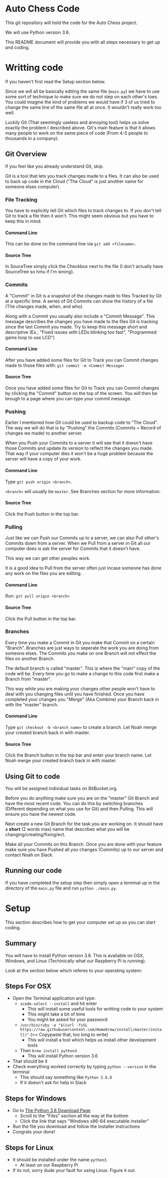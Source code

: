 # Auto Chess Code
This git repository will hold the code for the Auto Chess project.

We will use Python version 3.6.

This README document will provide you with all steps necessary to get up and coding.

# Writting code
If you haven't first read the Setup section below.

Since we will all be basically editing the same file (`main.py`) we have to use some sort of technique to make sure we do not 
step on each other's toes. You could imagine the kind of problems we would have if 3 of us tried to change the same line of the 
same file all at once. It wouldn't really work too well. 

Luckily Git (That seemingly useless and annoying tool) helps us solve exactly the problem I described above. Git's main feature 
is that it allows many people to work on the same piece of code (From 4-5 people to thousands in a company). 

## Git Overview
If you feel like you already understand Git, skip.

Git is a tool that lets you track changes made to a files. It can also be used to back up code in the Cloud 
("The Cloud" is just another name for someone elses computer). 

### File Tracking
You have to explicitly tell Git which files to track changes to. 
If you don't tell Git to track a file then it won't. This might seem obvious 
but you have to keep this in mind. 

#### Command Line
This can be done on the command line via `git add <filename>`.

#### Source Tree
In SouceTree simply click the Checkbox next to the file (I don't actually have SourceTree so hmu if I'm wrong).

### Commits
A "Commit" in Git is a snapshot of the changes made to files Tracked by Git at a specific time. A series of 
Git Commits can show the history of a file (The changes made, when, and who).

Along with a Commit you usually also include a "Commit Message". This message describes the changes 
you have made to the files Git is tracking since the last Commit you made. Try to keep this message 
short and descriptive (Ex., "Fixed issues with LEDs blinking too fast", "Programmed game loop to use LCD")

#### Command Line
After you have added some files for Git to Track you can Commit changes made to those files with: `git commit -m <Commit Message>`

#### Source Tree
Once you have added some files for Git to Track you can Commit changes by clicking the "Commit" button on the top of the screen.
You will then be brough to a page where you can type your commit message. 

### Pushing
Earlier I mentioned how Git could be used to backup code to "The Cloud". 
The way we will do that is by "Pushing" the Commits (Commits = Record of changes we made) 
to another server.

When you Push your Commits to a server it will see that it doesn't have those Commits 
and update its version to reflect the changes you made. That way if your computer dies it 
won't be a huge problem because the server will have a copy of your work.

#### Command Line
Type `git push origin <branch>`.

`<branch>` will usually be `master`. See Branches section for more information.

#### Source Tree
Click the Push button in the top bar.

### Pulling
Just like we can Push our Commits up to a server, we can also Pull other's Commits down 
from a server. When we Pull from a server in Git all our computer does is ask the server 
for Commits that it doesn't have. 

This way we can get other peoples work.

It is a good idea to Pull from the server often just incase someone has done any work 
on the files you are editing.

#### Command Line
Run: `git pull origin <branch>`

#### Source Tree
Click the Pull button in the top bar.

### Branches
Every time you make a Commit in Git you make that Commit on a certain "Branch". 
Branches are just ways to seperate the work you are doing from someone elses. The 
Commits you make on one Branch will not effect the files on another Branch.

The default branch is called "master". This is where the "main" copy of the code will be. 
Every time you go to make a change to this code first make a Branch from "master".

This way while you are making your changes other people won't have to deal with you 
changing files until you have finished. Once you have completed your changes you 
"Merge" (Aka Combine) your Branch back in with the "master" branch.

#### Command Line
Type `git checkout -b <branch name>` to create a branch.
Let Noah merge your created branch back in with master.

#### Source Tree
Click the Branch button in the top bar and enter your branch name.
Let Noah merge your created branch back in with master.

## Using Git to code
You will be assigned individual tasks on BitBucket.org. 

Before you do anything make sure you are on the "master" Git Branch and have the most recent code.
You can do this by switching branches (Different depending on what you use for Git) and then Pulling. 
This will ensure you have the newest code.

Next create a new Git Branch for the task you are working on. It should have a **short** (2 words max) name 
that describes what you will be changing/creating/fixing/ect.

Make all your Commits on this Branch. Once you are done with your feature make sure you have Pushed all 
you changes (Commits) up to our server and contact Noah on Slack.

## Running our code
If you have completed the setup step then simply open a terminal up in the directory of the `main.py` file 
and run `python ./main.py`.


# Setup
This section describes how to get your computer set up so you can start coding.

## Summary
You will have to install Python version 3.6. This is available on OSX, Windows, and Linux (Techinically what our Raspberry Pi is running).

Look at the section below which referes to your operating system:

## Steps For OSX
- Open the Terminal application and type:
    - `xcode-select --install` and hit enter
        - This will install some useful tools for writting code to your system
        - This might take a bit of time
	    - You might be asked for your password
    - `/usr/bin/ruby -e "$(curl -fsSL https://raw.githubusercontent.com/Homebrew/install/master/install)"` (<< Copypaste that, too long to write)
		- This will install a tool which helps us install other development tools
    - Then `brew install python3`
		- This will install Python version 3.6
- That should be it
- Check everything worked correctly by typing `python --version` in the terminal
    - This should say something like `Python 3.6.0`
	- If it doesn't ask for help in Slack
	
## Steps for Windows

- Go to [The Python 3.6 Download Page](https://www.python.org/downloads/release/python-360/)
    - Scroll to the "Files" section all the way at the bottom
    - Click the link that says "Windows x86-64 executable installer"
- Run the file you download and follow the installer instructions
- Congrats your done!

## Steps for Linux

- It should be installed under the name `python3`.
    - At least on our Raspberry Pi
- If its not, sorry dude your fault for using Linux. Figure it out.
